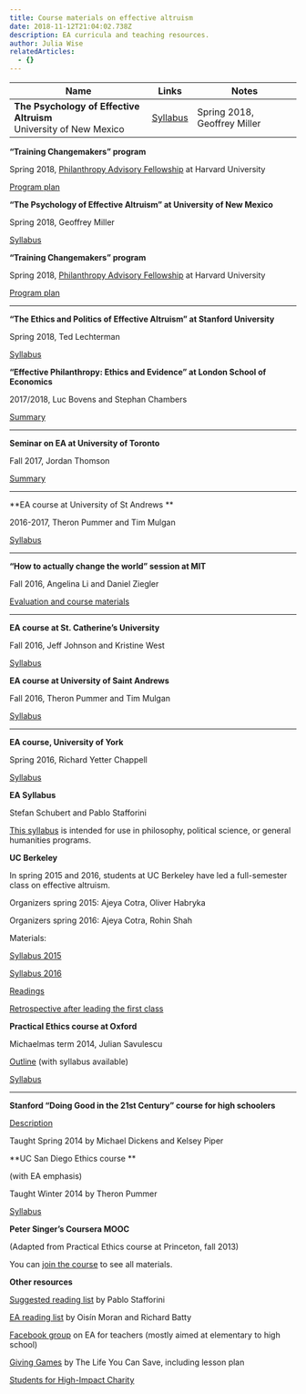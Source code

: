 ```yaml
---
title: Course materials on effective altruism
date: 2018-11-12T21:04:02.738Z
description: EA curricula and teaching resources.
author: Julia Wise
relatedArticles:
  - {}
---
```

|Name|Links|Notes|
|---|---|---|
|**The Psychology of Effective Altruism**<br />University of New Mexico|[Syllabus](https://www.primalpoly.com/s/syllabus-draft-jan24d.docx)|Spring 2018, Geoffrey Miller



**“Training Changemakers” program**

Spring 2018, [Philanthropy Advisory Fellowship](http://www.harvardea.org/blog/changemakers) at Harvard University

[Program plan](https://static1.squarespace.com/static/55f47404e4b06b1754d1df07/t/5ade657e0e2e723a8dab77b8/1524524415364/Schmidt+Futures+EA+Final+Report.pdf)



**“The Psychology of Effective Altruism” at University of New Mexico**

Spring 2018, Geoffrey Miller

[Syllabus](https://www.primalpoly.com/s/syllabus-draft-jan24d.docx)



**“Training Changemakers” program**

Spring 2018, [Philanthropy Advisory Fellowship](http://www.harvardea.org/blog/changemakers) at Harvard University

[Program plan](https://static1.squarespace.com/static/55f47404e4b06b1754d1df07/t/5ade657e0e2e723a8dab77b8/1524524415364/Schmidt+Futures+EA+Final+Report.pdf)



- - -

**“The Ethics and Politics of Effective Altruism” at Stanford University**

Spring 2018, Ted Lechterman

[Syllabus](https://drive.google.com/file/d/1IfXPvx7H7vffWC2HP-V1rfA9N7kfyDzb/view?usp=sharing)



**“Effective Philanthropy: Ethics and Evidence” at London School of Economics**

2017/2018, Luc Bovens and Stephan Chambers

[Summary](http://www.lse.ac.uk/resources/calendar/courseGuides/PH/2017_PH332.htm)



- - -

**Seminar on EA at University of Toronto**

Fall 2017, Jordan Thomson

[Summary](http://undergraduate.philosophy.utoronto.ca/courses/400-level-courses/)



- - -

**EA course at University of St Andrews **

2016-2017, Theron Pummer and Tim Mulgan

[Syllabus](http://theronpummer.com/wp-content/uploads/2016/09/EA-module.pdf)



- - -

**“How to actually change the world” session at MIT**

Fall 2016, Angelina Li and Daniel Ziegler

[Evaluation and course materials](https://docs.google.com/document/d/1J0adNgLW3D6Bzm3LhWXLcPA7_lS7ebcMveGH9qNr5rc/edit?usp=sharing)



- - -

**EA course at St. Catherine’s University**

Fall 2016, Jeff Johnson and Kristine West

[Syllabus](https://drive.google.com/open?id=0B7gFwm62SEPCQURHal93QVlZems3MHc4RVgzM0tHZG5yNGFN)



**EA course at University of Saint Andrews**

Fall 2016, Theron Pummer and Tim Mulgan

[Syllabus](http://theronpummer.com/wp-content/uploads/2016/08/Pummer-EA-module.pdf)



- - -

**EA course, University of York**

Spring 2016, Richard Yetter Chappell

[Syllabus](http://www.philosophyetc.net/2016/04/teaching-effective-altruism.html)



**EA Syllabus**

Stefan Schubert and Pablo Stafforini

[This syllabus](https://docs.google.com/document/d/1XThxWDsU7sVlRkd8pJB-zHTOV4oeh6ejx3aLkM1CqjY/edit#heading=h.tl5gfh63te9h) is intended for use in philosophy, political science, or general humanities programs. 



**UC Berkeley**

In spring 2015 and 2016, students at UC Berkeley have led a full-semester class on effective altruism. 

Organizers spring 2015: Ajeya Cotra, Oliver Habryka

Organizers spring 2016: Ajeya Cotra, Rohin Shah

Materials:

[Syllabus 2015](https://docs.google.com/document/d/1Fc9K9mbSrOFCrQTY7E7VsVC4kB1gQ-ImaSejSmFOlKE/edit?usp=sharing)

[Syllabus 2016](https://docs.google.com/document/d/1pUpN9zQnBBOk7L-ectinoiwCOCmB8SWc0ojL76a7Zhg/edit?usp=sharing)

[Readings](https://docs.google.com/document/d/1cn718iQcbQ95NPfAigWy_ykNIJOqYuSNwdlZ_pfObiY/edit)

[Retrospective after leading the first class](https://docs.google.com/document/d/12borEzA8SD9lSLRa8ciZESwoI9LFToodxEqE8XCXx5A/edit?usp=sharing)



**Practical Ethics course at Oxford**

Michaelmas term 2014, Julian Savulescu

[Outline](http://www.practicalethics.ox.ac.uk/about_us/graduate_study/BPhil) (with syllabus available)

[Syllabus](https://philosophy.ucsd.edu/courses/syllabi/14winter/phil028wi14.pdf)



- - -

**Stanford “Doing Good in the 21st Century” course for high schoolers**

[Description](https://www.stanfordesp.org/learn/Splash/2014_Spring/catalog#class_3446)

Taught Spring 2014 by Michael Dickens and Kelsey Piper



**UC San Diego Ethics course **

(with EA emphasis)

Taught Winter 2014 by Theron Pummer

[Syllabus](https://philosophy.ucsd.edu/courses/syllabi/14winter/phil028wi14.pdf)



**Peter Singer’s Coursera MOOC**

(Adapted from Practical Ethics course at Princeton, fall 2013)

You can [join the course](https://www.coursera.org/learn/altruism) to see all materials.



**Other resources**

[Suggested reading list](http://www.stafforini.com/blog/bibliography-for-a-course-on-effective-altruism/) by Pablo Stafforini

[EA reading list](http://www.effective-altruism.com/ea/5f/effective_altruism_reading_list/) by Oisín Moran and Richard Batty

[Facebook group](https://www.facebook.com/groups/1095037267174400/) on EA for teachers (mostly aimed at elementary to high school)

[Giving Games](https://docs.google.com/document/d/1S9hK8LeW0VEHRh12WZ-fsf4uNz0UsrEjF8DLFeX7gcU/edit) by The Life You Can Save, including lesson plan

[Students for High-Impact Charity](https://shicschools.org/)
